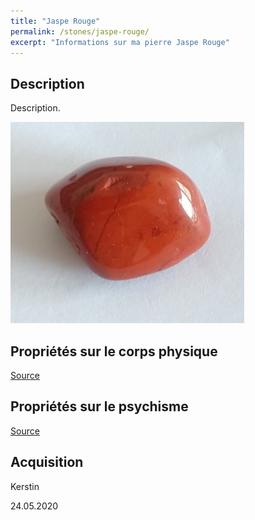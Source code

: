 ```yaml
---
title: "Jaspe Rouge"
permalink: /stones/jaspe-rouge/
excerpt: "Informations sur ma pierre Jaspe Rouge"
---
```


## Description
Description.

![Jaspe Rouge](/images/stones/JaspeRouge_Kerstin_20200524.jpg "Jaspe Rouge")

## Propriétés sur le corps physique


[Source](https://)


## Propriétés sur le psychisme


[Source](https://)

## Acquisition
Kerstin

24.05.2020
